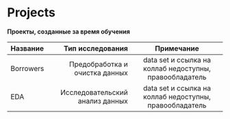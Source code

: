 # Projects

**Проекты, созданные за время обучения**


| Название | Тип исследования | Примечание |
| :-------------------- | ---------------------: |:---------------------------:|
| Borrowers | Предобработка и очистка данных | data set и ссылка на коллаб недоступны, правообладатель|
| EDA | Исследовательский анализ данных | data set и ссылка на коллаб недоступны, правообладатель|
